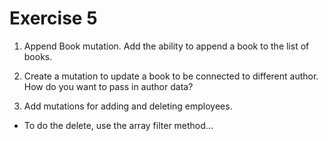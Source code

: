 # Exercise 5

1. Append Book mutation. Add the ability to append a book to the list of books.

2. Create a mutation to update a book to be connected to different author. How do you want to pass in author data?

3. Add mutations for adding and deleting employees.

- To do the delete, use the array filter method...

